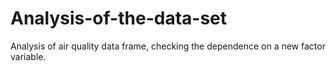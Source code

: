 # Analysis-of-the-data-set
Analysis of air quality data frame, checking the dependence on a new factor variable.
